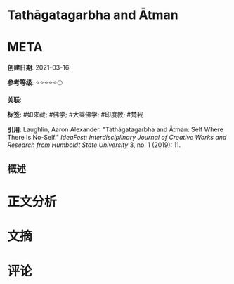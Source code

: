 # Tathāgatagarbha and Ātman

# META

**创建日期**: 2021-03-16

**参考等级**: ⭐⭐⭐⭐⭐🌕

**关联**: 

**标签**: #如来藏; #佛学; #大乘佛学; #印度教; #梵我

**引用**: Laughlin, Aaron Alexander. "Tathāgatagarbha and Ātman: Self Where There Is No-Self." *IdeaFest: Interdisciplinary Journal of Creative Works and Research from Humboldt State University* 3, no. 1 (2019): 11.

## 概述

# 正文分析



# 文摘

# 评论
